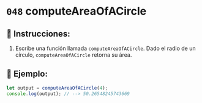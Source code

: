 # `048` computeAreaOfACircle

## 📝 Instrucciones:

1. Escribe una función llamada `computeAreaOfACircle`. Dado el radio de un círculo, `computeAreaOfACircle` retorna su área.

## 📎 Ejemplo:

```Javascript
let output = computeAreaOfACircle(4);
console.log(output); // --> 50.26548245743669
```
